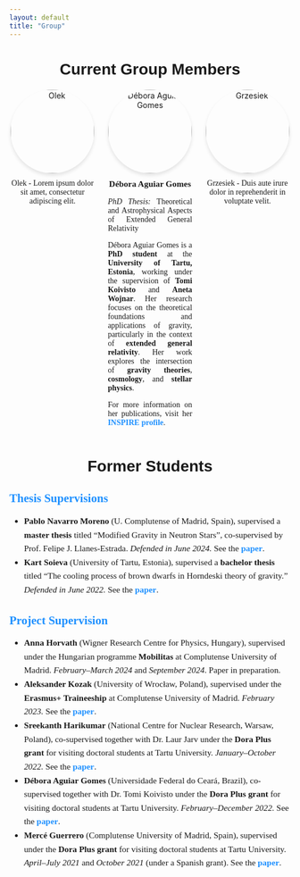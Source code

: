 ```yaml
---
layout: default
title: "Group"
---
```


<h1 style="text-align: center; font-family: 'Arial', sans-serif; font-size: 2em; margin-bottom: 20px;">Current Group Members</h1>

<div style="display: flex; flex-wrap: wrap; justify-content: space-around; gap: 20px;">

  <!-- Member 1 -->
  <div style="flex: 1 1 30%; max-width: 30%; text-align: center;">
    <img src="{{ site.baseurl }}/assets/images/group/olek.jpg" alt="Olek" 
         style="width: 150px; height: 150px; object-fit: cover; object-position: center; border-radius: 50%; box-shadow: 0 4px 6px rgba(0, 0, 0, 0.1);">
    <p style="font-family: 'Georgia', serif; font-size: 1em; margin-top: 10px;">Olek - Lorem ipsum dolor sit amet, consectetur adipiscing elit.</p>
  </div>

  <!-- Member 2 -->
<div style="flex: 1 1 30%; max-width: 30%; text-align: center;">
  <img src="{{ site.baseurl }}/assets/images/group/dag.jpg" alt="Débora Aguiar Gomes" 
       style="width: 150px; height: 150px; object-fit: cover; object-position: top 25%; border-radius: 50%; box-shadow: 0 4px 6px rgba(0, 0, 0, 0.1);">
  <p style="font-family: 'Georgia', serif; font-size: 1.1em; margin-top: 10px; font-weight: bold;">Débora Aguiar Gomes</p>
  <p style="font-family: 'Georgia', serif; font-size: 1em; margin-top: 5px; text-align: justify;">
    <em>PhD Thesis:</em> Theoretical and Astrophysical Aspects of Extended General Relativity
  </p>
  <p style="font-family: 'Georgia', serif; font-size: 1em; margin-top: 5px; text-align: justify;">
    Débora Aguiar Gomes is a <strong>PhD student</strong> at the <strong>University of Tartu, Estonia</strong>, working under the supervision of <strong>Tomi Koivisto</strong> and <strong>Aneta Wojnar</strong>. Her research focuses on the theoretical foundations and applications of gravity, particularly in the context of <strong>extended general relativity</strong>. Her work explores the intersection of <strong>gravity theories</strong>, <strong>cosmology</strong>, and <strong>stellar physics</strong>.
  </p>
  <p style="font-family: 'Georgia', serif; font-size: 1em; margin-top: 5px; text-align: justify;">
    For more information on her publications, visit her <a href="https://inspirehep.net/authors/2085236?ui-citation-summary=true" target="_blank" style="color: #1e90ff; text-decoration: none; font-weight: bold;">INSPIRE profile</a>.
  </p>
</div>



  <!-- Member 3 -->
  <div style="flex: 1 1 30%; max-width: 30%; text-align: center;">
    <img src="{{ site.baseurl }}/assets/images/group/grzesiek.jpg" alt="Grzesiek" 
         style="width: 150px; height: 150px; object-fit: cover; object-position: center; border-radius: 50%; box-shadow: 0 4px 6px rgba(0, 0, 0, 0.1);">
    <p style="font-family: 'Georgia', serif; font-size: 1em; margin-top: 10px;">Grzesiek - Duis aute irure dolor in reprehenderit in voluptate velit.</p>
  </div>

</div>




<!-- Former Students Section -->
<h1 style="text-align: center; font-family: 'Arial', sans-serif; font-size: 2em; margin-top: 40px; margin-bottom: 20px;">Former Students</h1>

<!-- Thesis Supervisions Section -->
<h2 style="font-family: 'Georgia', serif; font-size: 1.5em; margin-bottom: 10px; color: #1e90ff;">Thesis Supervisions</h2>

<ul style="font-family: 'Georgia', serif; font-size: 1.1em; line-height: 1.6; margin-bottom: 30px;">
  <li>
    <strong>Pablo Navarro Moreno</strong> (U. Complutense of Madrid, Spain), supervised a <strong>master thesis</strong> titled 
    “Modified Gravity in Neutron Stars”, co-supervised by Prof. Felipe J. Llanes-Estrada. 
    <em>Defended in June 2024.</em> 
    See the <a href="https://arxiv.org/abs/2409.16201" target="_blank" style="color: #1e90ff; text-decoration: none; font-weight: bold;">paper</a>.
  </li>
  <li>
    <strong>Kart Soieva</strong> (University of Tartu, Estonia), supervised a <strong>bachelor thesis</strong> titled 
    “The cooling process of brown dwarfs in Horndeski theory of gravity.” 
    <em>Defended in June 2022.</em> 
    See the <a href="https://arxiv.org/abs/2205.12812" target="_blank" style="color: #1e90ff; text-decoration: none; font-weight: bold;">paper</a>.
  </li>
</ul>

<!-- Project Supervision Section -->
<h2 style="font-family: 'Georgia', serif; font-size: 1.5em; margin-bottom: 10px; color: #1e90ff;">Project Supervision</h2>

<ul style="font-family: 'Georgia', serif; font-size: 1.1em; line-height: 1.6;">
  <li>
    <strong>Anna Horvath</strong> (Wigner Research Centre for Physics, Hungary), supervised under the Hungarian programme <strong>Mobilitas</strong> at Complutense University of Madrid. 
    <em>February–March 2024</em> and <em>September 2024</em>. Paper in preparation.
  </li>
  <li>
    <strong>Aleksander Kozak</strong> (University of Wrocław, Poland), supervised under the <strong>Erasmus+ Traineeship</strong> at Complutense University of Madrid. 
    <em>February 2023.</em> 
    See the <a href="https://arxiv.org/pdf/2303.17213" target="_blank" style="color: #1e90ff; text-decoration: none; font-weight: bold;">paper</a>.
  </li>
  <li>
    <strong>Sreekanth Harikumar</strong> (National Centre for Nuclear Research, Warsaw, Poland), co-supervised together with Dr. Laur Jarv under the <strong>Dora Plus grant</strong> for visiting doctoral students at Tartu University. 
    <em>January–October 2022.</em> 
    See the <a href="https://arxiv.org/pdf/2312.09908" target="_blank" style="color: #1e90ff; text-decoration: none; font-weight: bold;">paper</a>.
  </li>
  <li>
    <strong>Débora Aguiar Gomes</strong> (Universidade Federal do Ceará, Brazil), co-supervised together with Dr. Tomi Koivisto under the <strong>Dora Plus grant</strong> for visiting doctoral students at Tartu University. 
    <em>February–December 2022.</em> 
    See the <a href="https://inspirehep.net/files/52b592b6ae63dc941dee0a671a410068" target="_blank" style="color: #1e90ff; text-decoration: none; font-weight: bold;">paper</a>.
  </li>
  <li>
    <strong>Mercé Guerrero</strong> (Complutense University of Madrid, Spain), supervised under the <strong>Dora Plus grant</strong> for visiting doctoral students at Tartu University. 
    <em>April–July 2021</em> and <em>October 2021</em> (under a Spanish grant). 
    See the <a href="https://inspirehep.net/files/07002f565ec2c61911177ee4352d02cc" target="_blank" style="color: #1e90ff; text-decoration: none; font-weight: bold;">paper</a>.
  </li>
</ul>
